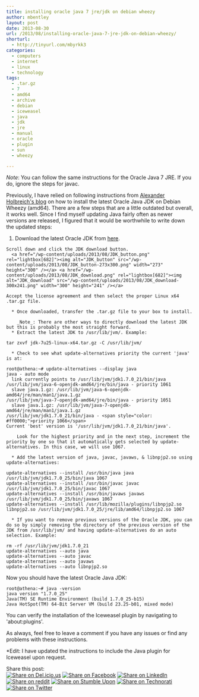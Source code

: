 ```yaml
---
title: installing oracle java 7 jre/jdk on debian wheezy
author: mbentley
layout: post
date: 2013-08-30
url: /2013/08/installing-oracle-java-7-jre-jdk-on-debian-wheezy/
shorturl:
  - http://tinyurl.com/mbyrkk3
categories:
  - computers
  - internet
  - linux
  - technology
tags:
  - .tar.gz
  - 7
  - amd64
  - archive
  - debian
  - iceweasel
  - java
  - jdk
  - jre
  - manual
  - oracle
  - plugin
  - sun
  - wheezy

---
```

_Note_: You can follow the same instructions for the Oracle Java 7 JRE. If you do, ignore the steps for javac.

Previously, I have relied on following instructions from [Alexander Holbreich's blog][1] on how to install the latest Oracle Java JDK on Debian Wheezy (amd64). There are a few steps that are a little outdated but overall, it works well. Since I find myself updating Java fairly often as newer versions are released, I figured that it would be worthwhile to write down the updated steps:

  1. Download the latest Oracle JDK from [here][2].

    Scroll down and click the JDK download button.
      <a href="/wp-content/uploads/2013/08/JDK_button.png" rel="lightbox[682]"><img alt="JDK_button" src="/wp-content/uploads/2013/08/JDK_button-273x300.png" width="273" height="300" /></a> <a href="/wp-content/uploads/2013/08/JDK_download.png" rel="lightbox[682]"><img alt="JDK_download" src="/wp-content/uploads/2013/08/JDK_download-300x241.png" width="300" height="241" /></a>

    Accept the license agreement and then select the proper Linux x64 .tar.gz file.

      * Once downloaded, transfer the .tar.gz file to your box to install.

        _Note_: There are other ways to directly download the latest JDK but this is probably the most straight forward.
      * Extract the latest JDK to /usr/lib/jvm/. Example:
```
tar zxvf jdk-7u25-linux-x64.tar.gz -C /usr/lib/jvm/
```

      * Check to see what update-alternatives priority the current 'java' is at:
```
root@athena:~# update-alternatives --display java
java - auto mode
  link currently points to /usr/lib/jvm/jdk1.7.0_21/bin/java
/usr/lib/jvm/java-6-openjdk-amd64/jre/bin/java - priority 1061
  slave java.1.gz: /usr/lib/jvm/java-6-openjdk-amd64/jre/man/man1/java.1.gz
/usr/lib/jvm/java-7-openjdk-amd64/jre/bin/java - priority 1051
  slave java.1.gz: /usr/lib/jvm/java-7-openjdk-amd64/jre/man/man1/java.1.gz
/usr/lib/jvm/jdk1.7.0_21/bin/java - <span style="color: #ff0000;">priority 1066</span>
Current 'best' version is '/usr/lib/jvm/jdk1.7.0_21/bin/java'.
```

        Look for the highest priority and in the next step, increment the priority by one so that it automatically gets selected by update-alternatives. In this case, we will use 1067.

      * Add the latest version of java, javac, javaws, & libnpjp2.so using update-alternatives:
```
update-alternatives --install /usr/bin/java java /usr/lib/jvm/jdk1.7.0_25/bin/java 1067
update-alternatives --install /usr/bin/javac javac /usr/lib/jvm/jdk1.7.0_25/bin/javac 1067
update-alternatives --install /usr/bin/javaws javaws /usr/lib/jvm/jdk1.7.0_25/bin/javaws 1067
update-alternatives --install /usr/lib/mozilla/plugins/libnpjp2.so libnpjp2.so /usr/lib/jvm/jdk1.7.0_25/jre/lib/amd64/libnpjp2.so 1067
```

      * If you want to remove previous versions of the Oracle JDK, you can do so by simply removing the directory of the previous version of the JDK from /usr/lib/jvm/ and having update-alternatives do an auto selection. Example:
```
rm -rf /usr/lib/jvm/jdk1.7.0_21
update-alternatives --auto java
update-alternatives --auto javac
update-alternatives --auto javaws
update-alternatives --auto libnpjp2.so
```

 Now you should have the latest Oracle Java JDK:
```
root@athena:~# java -version
java version "1.7.0_25"
Java(TM) SE Runtime Environment (build 1.7.0_25-b15)
Java HotSpot(TM) 64-Bit Server VM (build 23.25-b01, mixed mode)
```

You can verify the installation of the Iceweasel plugin by navigating to 'about:plugins'.

As always, feel free to leave a comment if you have any issues or find any problems with these instructions.

*Edit: I have updated the instructions to include the Java plugin for Iceweasel upon request.

<!-- Social Bookmarks BEGIN -->

<p class="postcats">
Share this post:<br /><a onclick="window.open(this.href, '_blank', 'scrollbars=yes,menubar=no,height=600,width=750,resizable=yes,toolbar=no,location=no,status=no'); return false;" href="http://del.icio.us/post?url=http://tinyurl.com/mbyrkk3&title=installing+oracle+java+7+jre%2Fjdk+on+debian+wheezy" rel="nofollow" title="Share on Del.icio.us"><img class="social_img" src="/wp-content/plugins/social-bookmarks/images/delicious.png" title="Share on Del.icio.us" alt="Share on Del.icio.us" /></a> <a onclick="window.open(this.href, '_blank', 'scrollbars=yes,menubar=no,height=600,width=750,resizable=yes,toolbar=no,location=no,status=no'); return false;" href="http://www.facebook.com/sharer.php?u=http://tinyurl.com/mbyrkk3" rel="nofollow" title="Share on Facebook"><img class="social_img" src="/wp-content/plugins/social-bookmarks/images/facebook.png" title="Share on Facebook" alt="Share on Facebook" /></a> <a onclick="window.open(this.href, '_blank', 'scrollbars=yes,menubar=no,height=600,width=750,resizable=yes,toolbar=no,location=no,status=no'); return false;" href="http://www.linkedin.com/shareArticle?mini=true&url=http://tinyurl.com/mbyrkk3&title=installing+oracle+java+7+jre%2Fjdk+on+debian+wheezy" rel="nofollow" title="Share on LinkedIn"><img class="social_img" src="/wp-content/plugins/social-bookmarks/images/linkedin.png" title="Share on LinkedIn" alt="Share on LinkedIn" /></a> <a onclick="window.open(this.href, '_blank', 'scrollbars=yes,menubar=no,height=600,width=750,resizable=yes,toolbar=no,location=no,status=no'); return false;" href="http://reddit.com/submit?url=http://tinyurl.com/mbyrkk3&title=installing+oracle+java+7+jre%2Fjdk+on+debian+wheezy" rel="nofollow" title="Share on reddit"><img class="social_img" src="/wp-content/plugins/social-bookmarks/images/reddit.png" title="Share on reddit" alt="Share on reddit" /></a> <a onclick="window.open(this.href, '_blank', 'scrollbars=yes,menubar=no,height=600,width=750,resizable=yes,toolbar=no,location=no,status=no'); return false;" href="http://www.stumbleupon.com/submit?url=http://tinyurl.com/mbyrkk3&title=installing+oracle+java+7+jre%2Fjdk+on+debian+wheezy" rel="nofollow" title="Share on Stumble Upon"><img class="social_img" src="/wp-content/plugins/social-bookmarks/images/stumbleupon.png" title="Share on Stumble Upon" alt="Share on Stumble Upon" /></a> <a onclick="window.open(this.href, '_blank', 'scrollbars=yes,menubar=no,height=600,width=750,resizable=yes,toolbar=no,location=no,status=no'); return false;" href="http://www.technorati.com/faves?add=http://tinyurl.com/mbyrkk3" rel="nofollow" title="Share on Technorati"><img class="social_img" src="/wp-content/plugins/social-bookmarks/images/technorati.png" title="Share on Technorati" alt="Share on Technorati" /></a> <a onclick="window.open(this.href, '_blank', 'scrollbars=yes,menubar=no,height=600,width=750,resizable=yes,toolbar=no,location=no,status=no'); return false;" href="http://twitter.com/home/?status=installing+oracle+java+7+jre%2Fjdk+on+debian+wheezy+@+http://tinyurl.com/mbyrkk3" rel="nofollow" title="Share on Twitter"><img class="social_img" src="/wp-content/plugins/social-bookmarks/images/twitter.png" title="Share on Twitter" alt="Share on Twitter" /></a> <br />
</p>

<!-- Social Bookmarks END -->

 [1]: http://alexander.holbreich.org/2011/11/java-7-on-debian/
 [2]: http://www.oracle.com/technetwork/java/javase/downloads/index.html
